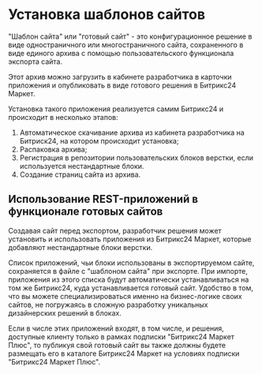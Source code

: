 # Установка шаблонов сайтов

"Шаблон сайта" или "готовый сайт" - это конфигурационное решение в виде одностраничного или многостраничного сайта, сохраненного в виде единого архива с помощью пользовательского функционала экспорта сайта.

Этот архив можно загрузить в кабинете разработчика в карточки приложения и опубликовать в виде готового решения в Битрикс24 Маркет.

Установка такого приложения реализуется самим Битрикс24 и происходит в несколько этапов:

1. Автоматическое скачивание архива из кабинета разработчика на Битриск24, на котором происходит установка;
2. Распаковка архива;
3. Регистрация в репозитории пользовательских блоков верстки, если используется нестандартные блоки.
4. Создание страниц сайта из архива.

## Использование REST-приложений в функционале готовых сайтов

Создавая сайт перед экспортом, разработчик решения может установить и использовать приложения из Битрикс24 Маркет, которые добавляют нестандартные блоки верстки.

Список приложений, чьи блоки использованы в экспортируемом сайте, сохраняется в файле с "шаблоном сайта" при экспорте. При импорте, приложения из этого списка будут автоматически устанавливаться на том же Битрикс24, куда устанавливается готовый сайт. Удобство в том, что вы можете специализироваться именно на бизнес-логике своих сайтов, не погружаясь в сложную разработку уникальных дизайнерских решений в блоках.

Если в числе этих приложений входят, в том числе, и решения, доступные клиенту только в рамках подписки "Битрикс24 Маркет Плюс", то публикуя свой готовый сайт вы также должны будете размещать его в каталоге Битрикс24 Маркет на условиях подписки "Битрикс24 Маркет Плюс".
